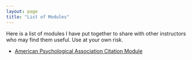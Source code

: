 ```yaml
---
layout: page
title: "List of Modules"
---
```

Here is a list of modules I have put together to share with other instructors who may find them useful. Use at your own risk.

* [American Psychological Association Citation Module](apa.html)